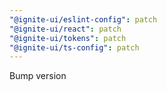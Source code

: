 ```yaml
---
"@ignite-ui/eslint-config": patch
"@ignite-ui/react": patch
"@ignite-ui/tokens": patch
"@ignite-ui/ts-config": patch
---
```


Bump version
